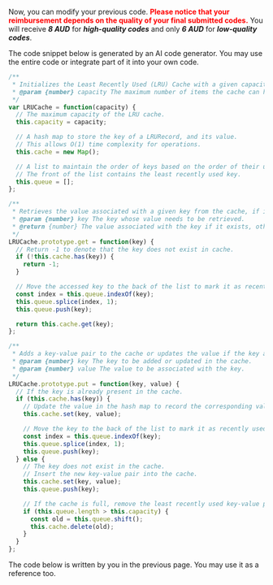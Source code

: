 Now, you can modify your previous code.  <span style="color: red;">**Please notice that your reimbursement depends on the quality of your final submitted codes.**</span> You will receive ***8 AUD*** for ***high-quality codes*** and only ***6 AUD*** for ***low-quality codes***. 



The code snippet below is generated by an AI code generator. You may use the entire code or integrate part of it into your own code. 

```javascript
/**
 * Initializes the Least Recently Used (LRU) Cache with a given capacity.
 * @param {number} capacity The maximum number of items the cache can hold.
 */
var LRUCache = function(capacity) {
  // The maximum capacity of the LRU cache.
  this.capacity = capacity;

  // A hash map to store the key of a LRURecord, and its value. 
  // This allows O(1) time complexity for operations.
  this.cache = new Map(); 

  // A list to maintain the order of keys based on the order of their usage.
  // The front of the list contains the least recently used key.
  this.queue = []; 
};

/** 
 * Retrieves the value associated with a given key from the cache, if it exists.
 * @param {number} key The key whose value needs to be retrieved.
 * @return {number} The value associated with the key if it exists, otherwise -1.
 */
LRUCache.prototype.get = function(key) {
  // Return -1 to denote that the key does not exist in cache.
  if (!this.cache.has(key)) {
    return -1;
  }

  // Move the accessed key to the back of the list to mark it as recently used.
  const index = this.queue.indexOf(key);
  this.queue.splice(index, 1);
  this.queue.push(key);

  return this.cache.get(key);
};

/** 
 * Adds a key-value pair to the cache or updates the value if the key already exists.
 * @param {number} key The key to be added or updated in the cache.
 * @param {number} value The value to be associated with the key.
 */
LRUCache.prototype.put = function(key, value) {
  // If the key is already present in the cache.
  if (this.cache.has(key)) {
    // Update the value in the hash map to record the corresponding value of a key.
    this.cache.set(key, value);

    // Move the key to the back of the list to mark it as recently used.
    const index = this.queue.indexOf(key);
    this.queue.splice(index, 1);
    this.queue.push(key);
  } else {
    // The key does not exist in the cache. 
    // Insert the new key-value pair into the cache.
    this.cache.set(key, value);
    this.queue.push(key);

    // If the cache is full, remove the least recently used key-value pair.
    if (this.queue.length > this.capacity) {
      const old = this.queue.shift(); 
      this.cache.delete(old);
    }
  }
};
```

The code below is written by you in the previous page. You may use it as a reference too. 